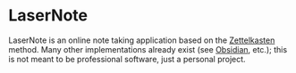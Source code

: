 # LaserNote

LaserNote is an online note taking application based on the
[Zettelkasten](https://en.wikipedia.org/wiki/Zettelkasten) method.
Many other implementations already exist (see [Obsidian](https://obsidian.md/), etc.);
this is not meant to be professional software, just a personal project.
